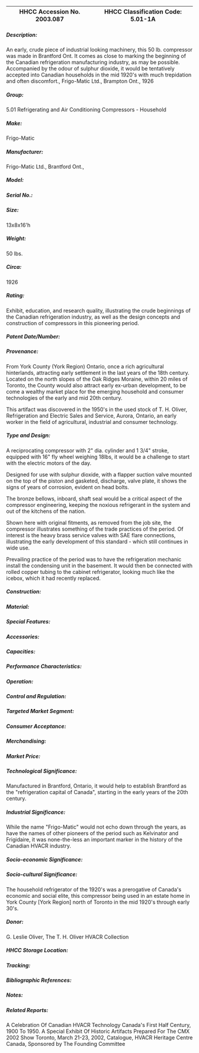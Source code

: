 | **HHCC Accession No. 2003.087** |**HHCC Classification Code:  5.01-1A**|
| ----------- | ----------- |
##### Description:
An early, crude piece of industrial looking machinery, this 50 lb. compressor was made in Brantford Ont. It comes as close to marking the beginning of the Canadian refrigeration manufacturing industry, as may be possible. Accompanied by the odour of sulphur dioxide, it would be tentatively accepted into Canadian households in the mid 1920's with much trepidation and often discomfort., Frigo-Matic Ltd., Brampton Ont., 1926
##### Group:
5.01 Refrigerating and Air Conditioning Compressors - Household

##### Make:
Frigo-Matic

##### Manufacturer:
Frigo-Matic Ltd., Brantford Ont.,

##### Model:


##### Serial No.:


##### Size:
13x8x16'h

##### Weight:
50 lbs.

##### Circa:
1926

##### Rating:
Exhibit, education, and research quality, illustrating the crude beginnings of the Canadian refrigeration industry, as well as the design concepts and construction of compressors in this pioneering period.

##### Patent Date/Number:


##### Provenance:
From York County (York Region) Ontario, once a rich agricultural hinterlands, attracting early settlement in the last years of the 18th century. Located on the north slopes of the Oak Ridges Moraine, within 20 miles of Toronto, the County would also attract early ex-urban development, to be come a wealthy market place for the emerging household and consumer technologies of the early and mid 20th century. 

This artifact was discovered in the 1950's in the used stock of T. H. Oliver, Refrigeration and Electric Sales and Service, Aurora, Ontario, an early worker in the field of agricultural, industrial and consumer technology.

##### Type and Design:
A reciprocating compressor with 2" dia. cylinder and 1 3/4" stroke, equipped with 16" fly wheel weighing 18lbs, it would be a challenge to start with the electric motors of the day.

Designed for use with sulphur dioxide, with a flapper suction valve mounted on the top of the piston and gasketed, discharge, valve plate, it shows the signs of years of corrosion, evident on head bolts.

The bronze bellows, inboard, shaft seal would be a critical aspect of the compressor engineering, keeping the noxious refrigerant in the system and out of the kitchens of the nation.      

Shown here with original fitments, as removed from the job site, the compressor illustrates something of the trade practices of the period. Of interest is the heavy brass service valves with SAE flare connections, illustrating the early development of this standard - which still continues in wide use.   

Prevailing practice of the period was to have the refrigeration mechanic install the condensing unit in the basement. It would then be connected with rolled copper tubing to the cabinet refrigerator, looking much like the icebox, which it had recently replaced.

##### Construction:


##### Material:


##### Special Features:


##### Accessories:


##### Capacities:


##### Performance Characteristics:


##### Operation:


##### Control and Regulation:


##### Targeted Market Segment:


##### Consumer Acceptance:


##### Merchandising:


##### Market Price:


##### Technological Significance:
Manufactured in Brantford, Ontario, it would help to establish Brantford as the "refrigeration capital of Canada", starting in the early years of the 20th century.

##### Industrial Significance:
While the name "Frigo-Matic" would not echo down through the years, as have the names of other pioneers of the period such as Kelvinator and Frigidaire, it was none-the-less an important marker in the history of the Canadian HVACR industry.

##### Socio-economic Significance:


##### Socio-cultural Significance:
The household refrigerator of the 1920's was a prerogative of Canada's economic and social elite, this compressor being used in an estate home in York County [York Region] north of Toronto in the mid 1920's through early 30's.

##### Donor:
G. Leslie Oliver, The T. H. Oliver HVACR Collection

##### HHCC Storage Location:


##### Tracking:


##### Bibliographic References:


##### Notes:


##### Related Reports:
A Celebration Of Canadian HVACR Technology Canada's First Half Century, 1900 To 1950.  A Special Exhibit Of Historic Artifacts Prepared For The CMX 2002 Show
Toronto, March 21-23, 2002, Catalogue, HVACR Heritage Centre Canada, Sponsored     by The Founding Committee
